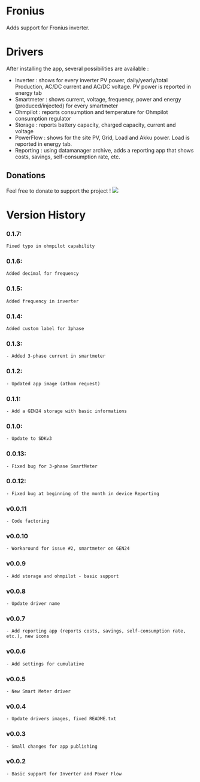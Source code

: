 # Fronius

Adds support for Fronius inverter. 

# Drivers
After installing the app, several possibilities are available : 
* Inverter : shows for every inverter PV power, daily/yearly/total Production, AC/DC current and AC/DC voltage. PV power is reported in energy tab
* Smartmeter : shows current, voltage, frequency, power and energy (produced/injected) for every smartmeter
* Ohmpilot : reports consumption and temperature for Ohmpilot consumption regulator 
* Storage : reports battery capacity, charged capacity, current and voltage
* PowerFlow : shows for the site PV, Grid, Load and Akku power. Load is reported in energy tab. 
* Reporting : using datamanager archive, adds a reporting app that shows costs, savings, self-consumption rate, etc.

## Donations
Feel free to donate to  support the project !
[<img src="https://www.paypalobjects.com/en_GB/i/btn/btn_donate_SM.gif">](https://www.paypal.com/cgi-bin/webscr?cmd=_donations&business=RVBS24SPLU922&currency_code=EUR)

# Version History
### 0.1.7: 
    Fixed typo in ohmpilot capability
### 0.1.6: 
    Added decimal for frequency
### 0.1.5: 
    Added frequency in inverter
### 0.1.4:
    Added custom label for 3phase
### 0.1.3:
	- Added 3-phase current in smartmeter
### 0.1.2:
	- Updated app image (athom request)
### 0.1.1:
	- Add a GEN24 storage with basic informations
### 0.1.0:
	- Update to SDKv3
### 0.0.13: 
    - Fixed bug for 3-phase SmartMeter
### 0.0.12: 
    - Fixed bug at beginning of the month in device Reporting
### v0.0.11
	- Code factoring
### v0.0.10
	- Workaround for issue #2, smartmeter on GEN24
### v0.0.9
	- Add storage and ohmpilot - basic support
### v0.0.8
	- Update driver name
### v0.0.7 
	- Add reporting app (reports costs, savings, self-consumption rate, etc.), new icons
### v0.0.6
	- Add settings for cumulative 
### v0.0.5
	- New Smart Meter driver
### v0.0.4
	- Update drivers images, fixed README.txt
### v0.0.3
	- Small changes for app publishing
### v0.0.2
	- Basic support for Inverter and Power Flow